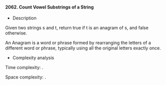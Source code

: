 #### 2062. Count Vowel Substrings of a String

* Description

Given two strings s and t, return true if t is an anagram of s, and false otherwise.

An Anagram is a word or phrase formed by rearranging the letters of a different word or phrase, typically using all the original letters exactly once.

* Complexity analysis

Time complexity: .

Space complexity: .
